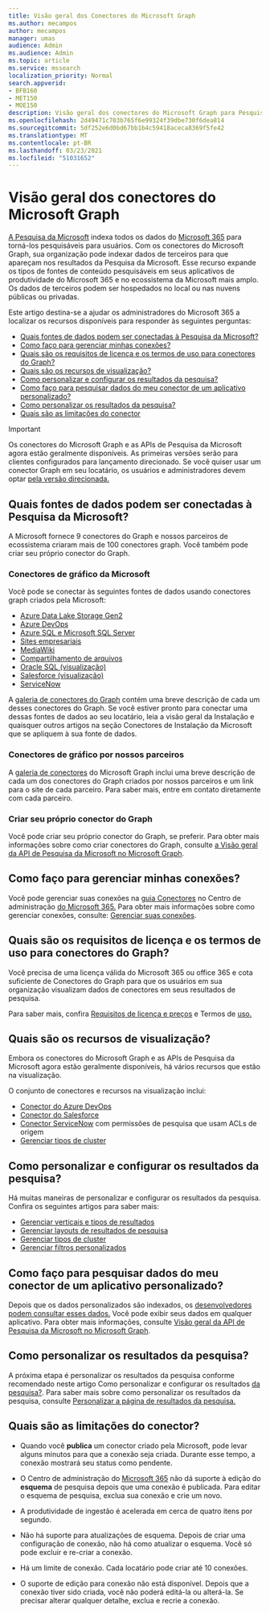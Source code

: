 ```yaml
---
title: Visão geral dos Conectores do Microsoft Graph
ms.author: mecampos
author: mecampos
manager: umas
audience: Admin
ms.audience: Admin
ms.topic: article
ms.service: mssearch
localization_priority: Normal
search.appverid:
- BFB160
- MET150
- MOE150
description: Visão geral dos conectores do Microsoft Graph para Pesquisa da Microsoft
ms.openlocfilehash: 2d49471c703b765f6e99324f39dbe730f6dea814
ms.sourcegitcommit: 5df252e6d0bd67bb1b4c59418aceca8369f5fe42
ms.translationtype: MT
ms.contentlocale: pt-BR
ms.lasthandoff: 03/23/2021
ms.locfileid: "51031652"
---
```

<!---Previous ms.author: monaray --->

# <a name="overview-of-microsoft-graph-connectors"></a>Visão geral dos conectores do Microsoft Graph

[A Pesquisa da Microsoft](./overview-microsoft-search.md) indexa todos os dados do [Microsoft 365](https://www.microsoft.com/microsoft-365) para torná-los pesquisáveis para usuários. Com os conectores do Microsoft Graph, sua organização pode indexar dados de terceiros para que apareçam nos resultados da Pesquisa da Microsoft. Esse recurso expande os tipos de fontes de conteúdo pesquisáveis em seus aplicativos de produtividade do Microsoft 365 e no ecossistema da Microsoft mais amplo. Os dados de terceiros podem ser hospedados no local ou nas nuvens públicas ou privadas.

<!---link Microsoft Graph reference in line 19 when we have access to relevant documentation--->

Este artigo destina-se a ajudar os administradores do Microsoft 365 a localizar os recursos disponíveis para responder às seguintes perguntas:

* [Quais fontes de dados podem ser conectadas à Pesquisa da Microsoft?](#what-data-sources-can-be-connected-to-microsoft-search)
* [Como faço para gerenciar minhas conexões?](#how-do-i-manage-my-connections)
* [Quais são os requisitos de licença e os termos de uso para conectores do Graph?](#what-are-the-license-requirements-and-terms-of-use-for-graph-connectors)
* [Quais são os recursos de visualização?](#what-are-the-preview-features)
* [Como personalizar e configurar os resultados da pesquisa?](#how-do-i-customize-and-configure-search-results)
* [Como faço para pesquisar dados do meu conector de um aplicativo personalizado?](#how-do-i-search-my-connector-data-from-a-custom-application)
* [Como personalizar os resultados da pesquisa?](#how-do-i-customize-search-results)
* [Quais são as limitações do conector](#what-are-the-connector-limitations)

<!---Modify to another note that is more accurate after rollout completion--->
> [!IMPORTANT]
> Os conectores do Microsoft Graph e as APIs de Pesquisa da Microsoft agora estão geralmente disponíveis. As primeiras versões serão para clientes configurados para lançamento direcionado. Se você quiser usar um conector Graph em seu locatário, os usuários e administradores devem optar [pela versão direcionada.](/microsoft-365/admin/manage/release-options-in-office-365?preserve-view=true&view=o365-worldwide)

<!---Add Value, scenario, example, and/or graphic in December updates--->
<!---Probably remove architecture section below
## Architecture

The following architectural diagram of the Microsoft Graph platform shows how Graph connector content flows through content indexing to user results in [Microsoft Search](./overview-microsoft-search.md) clients. The rest of this section explains each of the key building blocks in the diagram.

![Diagram: on-premises and cloud-based data is pulled by connectors and indexed by the Microsoft Search API, and then the Microsoft Search service delivers the results to users.](media/connectors-overview/highlevel-connectors.png)
Graph connectors can pull data from cloud-based (SaaS) data sources and on-premises data stores. The above diagram shows connections to only two data sources, but you can add connections to up ten sources per tenant.

The Microsoft Graph Connectors API instantiates one connection per data source. Then, the API indexes and stores the data. Established connections interact with Microsoft Search, so users can get search results.

You can use the Microsoft 365 [admin center](https://admin.microsoft.com) to setup and manage any of the Graph connectors by Microsoft. The admin center has a simple user interface that makes it easy to establish the connection to your data source, and monitor connection status and utilization.

***Edit paragraph below***
To create a **connection** to a data source, admins need authenticated access to the data and the entire content repository. The data is fed to the graph connector service for indexing.--->

## <a name="what-data-sources-can-be-connected-to-microsoft-search"></a>Quais fontes de dados podem ser conectadas à Pesquisa da Microsoft?

A Microsoft fornece 9 conectores do Graph e nossos parceiros de ecossistema criaram mais de 100 conectores graph. Você também pode criar seu próprio conector do Graph.

### <a name="graph-connectors-by-microsoft"></a>Conectores de gráfico da Microsoft

Você pode se conectar às seguintes fontes de dados usando conectores graph criados pela Microsoft:

<!---Add links below when new docs are created--->
* [Azure Data Lake Storage Gen2](azure-data-lake-connector.md)
* [Azure DevOps](azure-devops-connector.md)
* [Azure SQL e Microsoft SQL Server](MSSQL-connector.md)
* [Sites empresariais](enterprise-web-connector.md)
* [MediaWiki](mediawiki-connector.md)
* [Compartilhamento de arquivos](fileshare-connector.md)
* [Oracle SQL (visualização)](OracleSQL-connector.md)
* [Salesforce (visualização)](salesforce-connector.md)
* [ServiceNow](servicenow-connector.md)

A [galeria de conectores do Graph](connectors-gallery.md) contém uma breve descrição de cada um desses conectores do Graph. Se você estiver pronto para conectar uma dessas fontes de dados [](configure-connector.md) ao seu locatário, leia a visão geral da Instalação e quaisquer outros artigos na seção Conectores de Instalação da Microsoft que se apliquem à sua fonte de dados.

### <a name="graph-connectors-by-our-partners"></a>Conectores de gráfico por nossos parceiros

A [galeria de conectores](connectors-gallery.md) do Microsoft Graph inclui uma breve descrição de cada um dos conectores do Graph criados por nossos parceiros e um link para o site de cada parceiro. Para saber mais, entre em contato diretamente com cada parceiro.

### <a name="build-your-own-graph-connector"></a>Criar seu próprio conector do Graph

Você pode criar seu próprio conector do Graph, se preferir. Para obter mais informações sobre como criar conectores do Graph, consulte [a Visão geral da API de Pesquisa da Microsoft no Microsoft Graph](/graph/search-concept-overview).

## <a name="how-do-i-manage-my-connections"></a>Como faço para gerenciar minhas conexões?

Você pode gerenciar suas conexões na [guia Conectores](https://admin.microsoft.com/Adminportal/Home#/MicrosoftSearch/Connectors) no Centro de administração [do Microsoft 365.](https://admin.microsoft.com/) Para obter mais informações sobre como gerenciar conexões, consulte: [Gerenciar suas conexões](manage-connector.md).

## <a name="what-are-the-license-requirements-and-terms-of-use-for-graph-connectors"></a>Quais são os requisitos de licença e os termos de uso para conectores do Graph?

Você precisa de uma licença válida do Microsoft 365 ou office 365 e cota suficiente de Conectores do Graph para que os usuários em sua organização visualizam dados de conectores em seus resultados de pesquisa.

Para saber mais, confira [Requisitos de licença e preços](licensing.md) e Termos de [uso.](terms-of-use.md)

## <a name="what-are-the-preview-features"></a>Quais são os recursos de visualização?

Embora os conectores do Microsoft Graph e as APIs de Pesquisa da Microsoft agora estão geralmente disponíveis, há vários recursos que estão na visualização.

O conjunto de conectores e recursos na visualização inclui:

* [Conector do Azure DevOps](azure-devops-connector.md)
* [Conector do Salesforce](salesforce-connector.md)
* [Conector ServiceNow](servicenow-connector.md) com permissões de pesquisa que usam ACLs de origem
* [Gerenciar tipos de cluster](result-cluster.md)

## <a name="how-do-i-customize-and-configure-search-results"></a>Como personalizar e configurar os resultados da pesquisa?

Há muitas maneiras de personalizar e configurar os resultados da pesquisa. Confira os seguintes artigos para saber mais:

* [Gerenciar verticais e tipos de resultados](customize-search-page.md)
* [Gerenciar layouts de resultados de pesquisa](customize-results-layout.md)
* [Gerenciar tipos de cluster](result-cluster.md)
* [Gerenciar filtros personalizados](custom-filters.md)

## <a name="how-do-i-search-my-connector-data-from-a-custom-application"></a>Como faço para pesquisar dados do meu conector de um aplicativo personalizado?

Depois que os dados personalizados são indexados, os [desenvolvedores podem consultar esses dados.](/graph/search-concept-custom-types) Você pode exibir seus dados em qualquer aplicativo. Para obter mais informações, consulte [Visão geral da API de Pesquisa da Microsoft no Microsoft Graph](/graph/search-concept-overview).

## <a name="how-do-i-customize-search-results"></a>Como personalizar os resultados da pesquisa?

A próxima etapa é personalizar os resultados da pesquisa conforme recomendado neste artigo Como personalizar e configurar os resultados [da pesquisa?](#how-do-i-customize-and-configure-search-results). Para saber mais sobre como personalizar os resultados da pesquisa, consulte [Personalizar a página de resultados da pesquisa.](./configure-connector.md#next-steps-customize-the-search-results-page)

## <a name="what-are-the-connector-limitations"></a>Quais são as limitações do conector?

* Quando você **publica** um conector criado pela Microsoft, pode levar alguns minutos para que a conexão seja criada. Durante esse tempo, a conexão mostrará seu status como pendente.

* O Centro de administração do [Microsoft 365](https://admin.microsoft.com) não dá suporte à edição do **esquema** de pesquisa depois que uma conexão é publicada. Para editar o esquema de pesquisa, exclua sua conexão e crie um novo.

* A produtividade de ingestão é acelerada em cerca de quatro itens por segundo.

* Não há suporte para atualizações de esquema. Depois de criar uma configuração de conexão, não há como atualizar o esquema. Você só pode excluir e re-criar a conexão.

* Há um limite de conexão. Cada locatário pode criar até 10 conexões.

* O suporte de edição para conexão não está disponível. Depois que a conexão tiver sido criada, você não poderá editá-la ou alterá-la. Se precisar alterar qualquer detalhe, exclua e recrie a conexão.